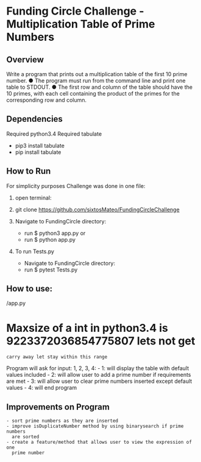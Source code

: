 # Funding Circle Challenge - Multiplication Table of Prime Numbers

## Overview
Write a program that prints out a multiplication table of the first 10 prime
number.
● The program must run from the command line and print one table to STDOUT.
● The first row and column of the table should have the 10 primes, with each
  cell containing the product of the primes for the corresponding row and
  column.

## Dependencies
Required python3.4
Required tabulate
  - pip3 install tabulate
  - pip install tabulate

## How to Run
For simplicity purposes Challenge was done in one file:
  1) open terminal:
  2) git clone https://github.com/sixtosMateo/FundingCircleChallenge
  3) Navigate to FundingCircle directory:
      -  run $ python3 app.py or
      -  run $ python app.py

  4) To run Tests.py  
      -  Navigate to FundingCircle directory:
      -  run $ pytest Tests.py

## How to use:
  /app.py

  # Maxsize of a int in python3.4 is 9223372036854775807 lets not get
    carry away let stay within this range

  Program will ask for input: 1, 2, 3, 4:
    - 1: will display the table with default values included
    - 2: will allow user to add a prime number if requirements are met
    - 3: will allow user to clear prime numbers inserted except default values
    - 4: will end program

## Improvements on Program
    - sort prime numbers as they are inserted
    - improve isDuplicateNumber method by using binarysearch if prime numbers
      are sorted
    - create a feature/method that allows user to view the expression of one
      prime number
